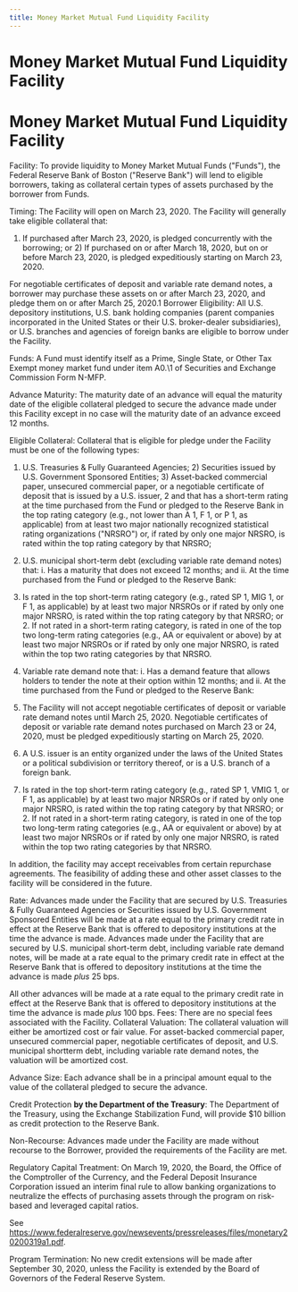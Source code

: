 ```yaml
---
title: Money Market Mutual Fund Liquidity Facility
---
```


# Money Market Mutual Fund Liquidity Facility

# Money Market Mutual Fund Liquidity Facility

Facility: To provide liquidity to Money Market Mutual Funds ("Funds"),  the Federal Reserve Bank of Boston
("Reserve Bank") will lend to eligible borrowers,  taking as collateral certain types of assets purchased by the borrower from Funds.

Timing: The Facility will open on March 23,  2020. The Facility will generally take eligible collateral that:

1. If purchased after March 23,  2020,  is pledged concurrently with the borrowing; or 2) If purchased on or after March 18,  2020,  but on or before March 23,  2020,  is pledged expeditiously starting on March 23,  2020.

For negotiable certificates of deposit and variable rate demand notes,  a borrower may purchase these assets on or after March 23,  2020,  and pledge them on or after March 25,  2020.1 Borrower Eligibility: All U.S. depository institutions,  U.S. bank holding companies (parent companies incorporated in the United States or their U.S. broker-dealer subsidiaries),  or U.S. branches and agencies of foreign banks are eligible to borrow under the Facility.

Funds: A Fund must identify itself as a Prime,  Single State,  or Other Tax Exempt money market fund under item A0.\1 of Securities and Exchange Commission Form N-MFP.

Advance Maturity: The maturity date of an advance will equal the maturity date of the eligible collateral pledged to secure the advance made under this Facility except in no case will the maturity date of an advance exceed 12 months.

Eligible Collateral: Collateral that is eligible for pledge under the Facility must be one of the following types:

1. U.S. Treasuries & Fully Guaranteed Agencies; 2) Securities issued by U.S. Government Sponsored Entities; 3) Asset-backed commercial paper,  unsecured commercial paper,  or a negotiable certificate of deposit that is issued by a U.S. issuer,  2 and that has a short-term rating at the time purchased from the Fund or pledged to the Reserve Bank in the top rating category (e.g.,  not lower than A 1,  F 1,  or P 1,  as applicable) from at least two major nationally recognized statistical rating organizations ("NRSRO") or,  if rated by only one major NRSRO,  is rated within the top rating category by that NRSRO;
1. U.S. municipal short-term debt (excluding variable rate demand notes) that:
i. Has a maturity that does not exceed 12 months; and ii. At the time purchased from the Fund or pledged to the Reserve Bank:
1. Is rated in the top short-term rating category (e.g.,  rated SP 1,  MIG 1,  or F 1,  as applicable) by at least two major NRSROs or if rated by only one major NRSRO,  is rated within the top rating category by that NRSRO; or 2. If not rated in a short-term rating category,  is rated in one of the top two long-term rating categories (e.g.,  AA or equivalent or above) by at least two major NRSROs or if rated by only one major NRSRO,  is rated within the top two rating categories by that NRSRO.
1. Variable rate demand note that:
i. Has a demand feature that allows holders to tender the note at their option within 12 months; and ii. At the time purchased from the Fund or pledged to the Reserve Bank:

1. The Facility will not accept negotiable certificates of deposit or variable rate demand notes until March 25,  2020. Negotiable certificates of deposit or variable rate demand notes purchased on March 23 or 24,  2020,  must be pledged expeditiously starting on March 25,  2020.
1. A U.S. issuer is an entity organized under the laws of the United States or a political subdivision or territory thereof,  or is a U.S. branch of a foreign bank.
1. Is rated in the top short-term rating category (e.g.,  rated SP 1,  VMIG 1,  or F 1,  as applicable) by at least two major NRSROs or if rated by only one major NRSRO,  is rated within the top rating category by that NRSRO; or 2. If not rated in a short-term rating category,  is rated in one of the top two long-term rating categories (e.g.,  AA or equivalent or above) by at least two major NRSROs or if rated by only one major NRSRO,  is rated within the top two rating categories by that NRSRO.

In addition,  the facility may accept receivables from certain repurchase agreements. The feasibility of adding these and other asset classes to the facility will be considered in the future.

Rate: Advances made under the Facility that are secured by U.S. Treasuries & Fully Guaranteed Agencies or Securities issued by U.S. Government Sponsored Entities will be made at a rate equal to the primary credit rate in effect at the Reserve Bank that is offered to depository institutions at the time the advance is made. Advances made under the Facility that are secured by U.S. municipal short-term debt,  including variable rate demand notes,  will be made at a rate equal to the primary credit rate in effect at the Reserve Bank that is offered to depository institutions at the time the advance is made *plus* 25 bps.

All other advances will be made at a rate equal to the primary credit rate in effect at the Reserve Bank that is offered to depository institutions at the time the advance is made *plus* 100 bps. Fees: There are no special fees associated with the Facility. Collateral Valuation: The collateral valuation will either be amortized cost or fair value. For asset-backed commercial paper,  unsecured commercial paper,  negotiable certificates of deposit,  and U.S. municipal shortterm debt,  including variable rate demand notes,  the valuation will be amortized cost.

Advance Size: Each advance shall be in a principal amount equal to the value of the collateral pledged to secure the advance.

Credit Protection **by the Department of the Treasury**: The Department of the Treasury,  using the Exchange Stabilization Fund,  will provide $10 billion as credit protection to the Reserve Bank.

Non-Recourse: Advances made under the Facility are made without recourse to the Borrower,  provided the requirements of the Facility are met.

Regulatory Capital Treatment: On March 19,  2020,  the Board,  the Office of the Comptroller of the Currency,  and the Federal Deposit Insurance Corporation issued an interim final rule to allow banking organizations to neutralize the effects of purchasing assets through the program on risk-based and leveraged capital ratios.

See https://www.federalreserve.gov/newsevents/pressreleases/files/monetary20200319a1.pdf.

Program Termination: No new credit extensions will be made after September 30,  2020,  unless the Facility is extended by the Board of Governors of the Federal Reserve System.

